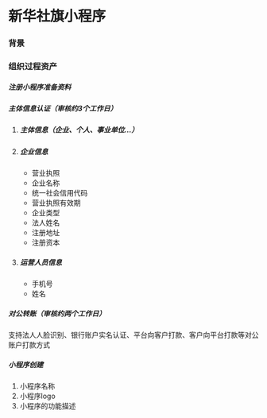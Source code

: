 # 新华社旗小程序

### 背景

### 组织过程资产

##### 注册小程序准备资料

##### 主体信息认证（审核约3个工作日）

1. ##### 主体信息（企业、个人、事业单位...）

2. ##### 企业信息

   - 营业执照
   - 企业名称
   - 统一社会信用代码
   - 营业执照有效期
   - 企业类型
   - 法人姓名
   - 注册地址
   - 注册资本

3. ##### 运营人员信息

   - 手机号
   - 姓名

##### 对公转账（审核约两个工作日）

支持法人人脸识别、银行账户实名认证、平台向客户打款、客户向平台打款等对公账户打款方式

##### 小程序创建

1. 小程序名称
2. 小程序logo
3. 小程序的功能描述